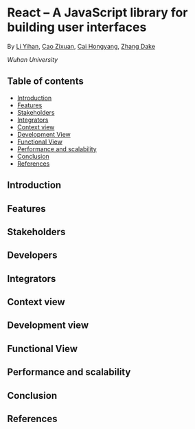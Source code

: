 # React – A JavaScript library for building user interfaces

By [Li Yihan](https://github.com/liyihann), [Cao Zixuan](https://github.com/caozixuan), [Cai Hongyang](https://github.com/LuvMeReal), [Zhang Dake]()  

*Wuhan University*

## Table of contents
- [Introduction](#introduction)
- [Features](#features)
- [Stakeholders](#stakeholders)
- [Integrators](#integrators)
- [Context view](#context-view)
- [Development View](#development-view)
- [Functional View](#functional-view)
- [Performance and scalability](#performance-and-scalability)
- [Conclusion](#conclusion)
- [References](#references)


## Introduction

## Features

## Stakeholders

## Developers

## Integrators

## Context view

## Development view

## Functional View

## Performance and scalability

## Conclusion

## References
